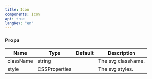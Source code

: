 ```yaml
---
title: Icon
components: Icon
api: true
langKey: "en"
---
```


### Props

| Name | Type | Default | Description |
| --- | --- | --- | --- |
| className | string |  | The svg className. |
| style | CSSProperties |  | The svg styles. |
